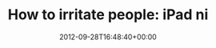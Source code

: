 ---
retweeted: false
source: <a href="http://twitter.com/download/android" rel="nofollow">Twitter for Android</a>
entities:
  hashtags: []
  symbols: []
  user_mentions: []
  urls: []
display_text_range:
- '0'
- '132'
favorite_count: '3'
id_str: '251725121583214592'
truncated: false
retweet_count: '0'
id: '251725121583214592'
created_at: Fri Sep 28 16:48:40 +0000 2012
favorited: false
full_text: 'How to irritate people: iPad nicht richtig ausschalten und dann 10 Minuten
  lang laut Fawlty Towers aus dem Rucksack schallen lassen.'
lang: de
tags:
- pesos:twitter
date: '2012-09-28T16:48:40+00:00'
src: https://twitter.com/bascht/status/251725121583214592
original_url: https://twitter.com/bascht/status/251725121583214592
type: twitter_tweet
text: 'How to irritate people: iPad nicht richtig ausschalten und dann 10 Minuten
  lang laut Fawlty Towers aus dem Rucksack schallen lassen.'
title: 'How to irritate people: iPad ni'

---